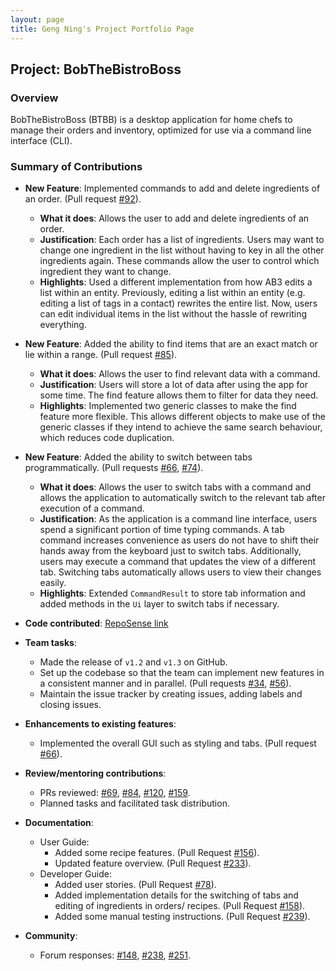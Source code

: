 ```yaml
---
layout: page
title: Geng Ning's Project Portfolio Page
---
```


## Project: BobTheBistroBoss

### Overview

BobTheBistroBoss (BTBB) is a desktop application for home chefs to manage their orders and inventory,
optimized for use via a command line interface (CLI).

### Summary of Contributions

* **New Feature**: Implemented commands to add and delete ingredients of an order. (Pull request [#92](https://github.com/AY2122S1-CS2103T-W16-2/tp/pull/92)).
  * **What it does**: Allows the user to add and delete ingredients of an order.
  * **Justification**: Each order has a list of ingredients.
    Users may want to change one ingredient in the list without having to key in all the other ingredients again.
    These commands allow the user to control which ingredient they want to change.
  * **Highlights**: Used a different implementation from how AB3 edits a list within an entity.
    Previously, editing a list within an entity (e.g. editing a list of tags in a contact) rewrites the entire list.
    Now, users can edit individual items in the list without the hassle of rewriting everything.

* **New Feature**: Added the ability to find items that are an exact match or lie within a range. (Pull request [#85](https://github.com/AY2122S1-CS2103T-W16-2/tp/pull/85)).
  * **What it does**: Allows the user to find relevant data with a command.
  * **Justification**: Users will store a lot of data after using the app for some time.
    The find feature allows them to filter for data they need.
  * **Highlights**: Implemented two generic classes to make the find feature more flexible.
    This allows different objects to make use of the generic classes if they intend to achieve the same search behaviour,
    which reduces code duplication.

* **New Feature**: Added the ability to switch between tabs programmatically. (Pull requests [#66](https://github.com/AY2122S1-CS2103T-W16-2/tp/pull/66), [#74](https://github.com/AY2122S1-CS2103T-W16-2/tp/pull/74)).
  * **What it does**: Allows the user to switch tabs with a command and allows the application to automatically switch to the relevant tab after execution of a command.
  * **Justification**: As the application is a command line interface, users spend a significant portion of time typing commands.
    A tab command increases convenience as users do not have to shift their hands away from the keyboard just to switch tabs.
    Additionally, users may execute a command that updates the view of a different tab.
    Switching tabs automatically allows users to view their changes easily.
  * **Highlights**: Extended `CommandResult` to store tab information and added methods in the `Ui` layer to switch tabs if necessary.

* **Code contributed**: [RepoSense link](https://nus-cs2103-ay2122s1.github.io/tp-dashboard/?search=&sort=groupTitle&sortWithin=title&timeframe=commit&mergegroup=&groupSelect=groupByRepos&breakdown=true&checkedFileTypes=docs~functional-code~test-code~other&since=2021-09-17&tabOpen=true&tabType=authorship&tabAuthor=zognin&tabRepo=AY2122S1-CS2103T-W16-2%2Ftp%5Bmaster%5D&authorshipIsMergeGroup=false&authorshipFileTypes=docs~functional-code~test-code&authorshipIsBinaryFileTypeChecked=false)

* **Team tasks**:
  * Made the release of `v1.2` and `v1.3` on GitHub.
  * Set up the codebase so that the team can implement new features in a consistent manner and in parallel.
    (Pull requests [#34](https://github.com/AY2122S1-CS2103T-W16-2/tp/pull/34), [#56](https://github.com/AY2122S1-CS2103T-W16-2/tp/pull/56)).
  * Maintain the issue tracker by creating issues, adding labels and closing issues.

* **Enhancements to existing features**:
  * Implemented the overall GUI such as styling and tabs. (Pull request [#66](https://github.com/AY2122S1-CS2103T-W16-2/tp/pull/66)).

* **Review/mentoring contributions**:
  * PRs reviewed: [#69](https://github.com/AY2122S1-CS2103T-W16-2/tp/pull/69),
    [#84](https://github.com/AY2122S1-CS2103T-W16-2/tp/pull/84),
    [#120](https://github.com/AY2122S1-CS2103T-W16-2/tp/pull/120),
    [#159](https://github.com/AY2122S1-CS2103T-W16-2/tp/pull/159).
  * Planned tasks and facilitated task distribution.

* **Documentation**:
  * User Guide:
    * Added some recipe features. (Pull Request [#156](https://github.com/AY2122S1-CS2103T-W16-2/tp/pull/156)).
    * Updated feature overview. (Pull Request [#233](https://github.com/AY2122S1-CS2103T-W16-2/tp/pull/233)).
  * Developer Guide:
    * Added user stories. (Pull Request [#78](https://github.com/AY2122S1-CS2103T-W16-2/tp/pull/78)).
    * Added implementation details for the switching of tabs and editing of ingredients in orders/ recipes. (Pull Request [#158](https://github.com/AY2122S1-CS2103T-W16-2/tp/pull/158)).
    * Added some manual testing instructions. (Pull Request [#239](https://github.com/AY2122S1-CS2103T-W16-2/tp/pull/239)).

* **Community**:
  * Forum responses: [#148](https://github.com/nus-cs2103-AY2122S1/forum/issues/148),
    [#238](https://github.com/nus-cs2103-AY2122S1/forum/issues/238),
    [#251](https://github.com/nus-cs2103-AY2122S1/forum/issues/251).
